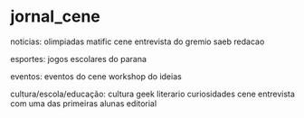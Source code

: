 # jornal_cene

noticias:
olimpiadas matific cene
entrevista do gremio
saeb
redacao

esportes:
jogos escolares do parana

eventos:
eventos do cene
workshop do ideias

cultura/escola/educação:
cultura geek
literario
curiosidades cene
entrevista com uma das primeiras alunas
editorial
